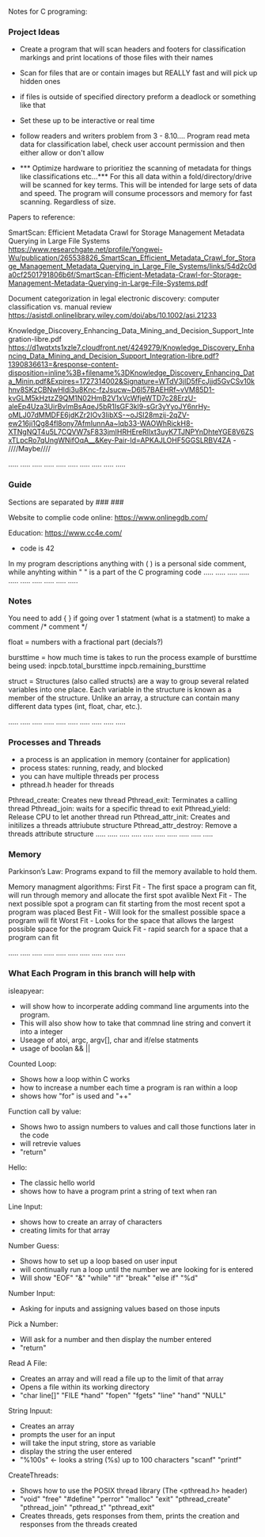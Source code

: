 Notes for C programing:

### Project Ideas ###
- Create a program that will scan headers and footers for classification markings and print locations of those files with their names
- Scan for files that are or contain images but REALLY fast and will pick up hidden ones
- if files is outside of specified directory preform a deadlock or something like that
- Set these up to be interactive or real time
- follow readers and writers problem from 3 - 8.10.... Program read meta data for classification label, check user account permission and then either allow or don't allow

- *** Optimize hardware to prioritiez the scanning of metadata for things like classifications etc...***
For this all data within a fold/directory/drive will be scanned for key terms. This will be intended for large sets of data and speed. The program will consume processors and memory for fast scanning. Regardless of size.

Papers to reference:

SmartScan: Efficient Metadata Crawl for Storage Management Metadata Querying in Large File Systems
https://www.researchgate.net/profile/Yongwei-Wu/publication/265538826_SmartScan_Efficient_Metadata_Crawl_for_Storage_Management_Metadata_Querying_in_Large_File_Systems/links/54d2c0da0cf2501791806b6f/SmartScan-Efficient-Metadata-Crawl-for-Storage-Management-Metadata-Querying-in-Large-File-Systems.pdf

Document categorization in legal electronic discovery: computer classification vs. manual review
https://asistdl.onlinelibrary.wiley.com/doi/abs/10.1002/asi.21233

Knowledge_Discovery_Enhancing_Data_Mining_and_Decision_Support_Integration-libre.pdf
https://d1wqtxts1xzle7.cloudfront.net/4249279/Knowledge_Discovery_Enhancing_Data_Mining_and_Decision_Support_Integration-libre.pdf?1390836613=&response-content-disposition=inline%3B+filename%3DKnowledge_Discovery_Enhancing_Data_Minin.pdf&Expires=1727314002&Signature=WTdV3jID5fFcJjjd5GvCSv10khnv8SKzCBNwHldi3u8Knc-fzJsucw~D6l57BAEHRf~vVM85D1-kvGLM5kHztzZ9QM1N02HmB2V1xVcWfjeWTD7c28ErzU-aleEp4Uza3UirBvlmBsAqeJ5bR1IsGF3kl9-sGr3yYyoJY6nrHy-oMLJ07dMMDFE6jdKZr2IOv3IibXS-~oJSl28mzij-2qZV-ew216ji1Qg84fl8ony7AfmIunnAa~lqb33-WAOWhRickH8-XTNgNQT4u5L7CQVW7sF833jmIHRHEreRllxt3uyK7TJNPYnDhteYGE8V6ZSxTLpcRo7qUngWNifOqA__&Key-Pair-Id=APKAJLOHF5GGSLRBV4ZA - ////Maybe////

.....  .....  .....  .....  ..... .....  .....  .....  .....  .....
### Guide ###
Sections are separated by ### ###

Website to complie code online: https://www.onlinegdb.com/

Education: https://www.cc4e.com/
- code is 42

In my program descriptions anything with ( ) is a personal side comment, while anyhting within " " is a part of the C programing code
.....  .....  .....  .....  ..... .....  .....  .....  .....  .....
### Notes ### 

You need to add { } if going over 1 statment (what is a statment)
to make a comment /* comment */

float = numbers with a fractional part (decials?)

bursttime = how much time is takes to run the process
example of bursttime being used:
inpcb.total_bursttime
inpcb.remaining_bursttime

struct =  Structures (also called structs) are a way to group several related variables into one place. Each variable in the structure is known as a member of the structure. Unlike an array, a structure can contain many different data types (int, float, char, etc.).

.....  .....  .....  .....  ..... .....  .....  .....  .....  .....
### Processes and Threads ###
- a process is an application in memory (container for application)
- process states: running, ready, and blocked
- you can have multiple threads per process
- pthread.h header for threads

Pthread_create: Creates new thread
Pthread_exit: Terminates a calling thread
Pthread_join: waits for a specific thread to exit
Pthread_yield: Release CPU to let another thread run
Pthread_attr_init: Creates and initilizes a threads attriubute structure
Pthread_attr_destroy: Remove a threads attribute structure
.....  .....  .....  .....  ..... .....  .....  .....  .....  .....
### Memory ###

Parkinson’s Law: Programs expand to fill the memory available to hold them.

Memory managment algorithms:
First Fit - The first space a program can fit, will run through memory and allocate the first spot avalible
Next Fit - The next possible spot a program can fit starting from the most recent spot a program was placed
Best Fit - Will look for the smallest possible space a program will fit
Worst Fit - Looks for the space that allows the largest possible space for the program
Quick Fit - rapid search for a space that a program can fit

.....  .....  .....  .....  ..... .....  .....  .....  .....  .....
### What Each Program in this branch will help with ###

isleapyear: 
- will show how to incorperate adding command line arguments into the program. 
- This will also show how to take that commnad line string and convert it into a integer
- Useage of atoi, argc, argv[], char and if/else statments
- usage of boolan && ||

Counted Loop:
- Shows how a loop within C works
- how to increase a number each time a program is ran within a loop
- shows how "for" is used and "++"

Function call by value:
- Shows hwo to assign numbers to values and call those functions later in the code
- will retrevie values
- "return"

Hello:
- The classic hello world
- shows how to have a program print a string of text when ran

Line Input:
- shows how to create an array of characters
- creating limits for that array

Number Guess:
- Shows how to set up a loop based on user input
- will continually run a loop until the number we are looking for is entered
- Will show "EOF" "&" "while" "if" "break" "else if" "%d"

Number Input: 
- Asking for inputs and assigning values based on those inputs

Pick a Number:
- Will ask for a number and then display the number entered
- "return"

Read A File:
- Creates an array and will read a file up to the limit of that array
- Opens a file within its working directory
- "char line[]" "FILE *hand" "fopen" "fgets" "line" "hand" "NULL"

String Inpuut:
- Creates an array 
- prompts the user for an input
- will take the input string, store as variable
- display the string the user entered
- "%100s" <- looks a string (%s) up to 100 characters "scanf" "printf"

CreateThreads:
- Shows how to use the POSIX thread library (The <pthread.h> header)
- "void" "free" "#define" "perror" "malloc" "exit" "pthread_create" "pthread_join" "pthread_t" "pthread_exit"
- Creates threads, gets responses from them, prints the creation and responses from the threads created
